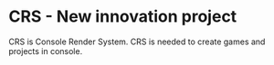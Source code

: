 # CRS - New innovation project
CRS is Console Render System.
CRS is needed to create games and projects in console.

